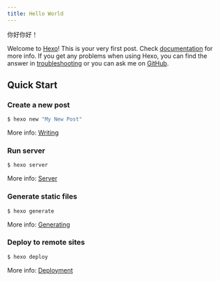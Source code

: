 ```yaml
---
title: Hello World
---
```

你好你好！

Welcome to [Hexo][1]! This is your very first post. Check [documentation][2] for more info. If you get any problems when using Hexo, you can find the answer in [troubleshooting][3] or you can ask me on [GitHub][4].

## Quick Start

### Create a new post

``` bash
$ hexo new "My New Post"
```

More info: [Writing][5]

### Run server

``` bash
$ hexo server
```

More info: [Server][6]

### Generate static files

``` bash
$ hexo generate
```

More info: [Generating][7]

### Deploy to remote sites

``` bash
$ hexo deploy
```

More info: [Deployment][8]

[1]:	https://hexo.io/
[2]:	https://hexo.io/docs/
[3]:	https://hexo.io/docs/troubleshooting.html
[4]:	https://github.com/hexojs/hexo/issues
[5]:	https://hexo.io/docs/writing.html
[6]:	https://hexo.io/docs/server.html
[7]:	https://hexo.io/docs/generating.html
[8]:	https://hexo.io/docs/deployment.html